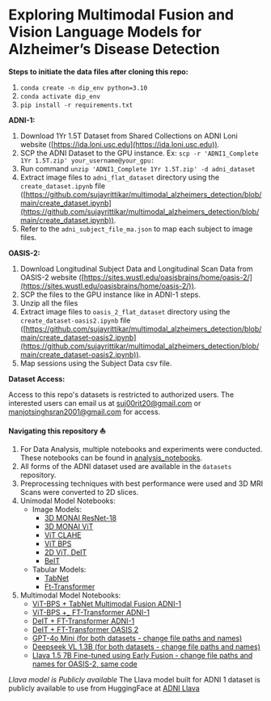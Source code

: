 # Exploring Multimodal Fusion and Vision Language Models for Alzheimer’s Disease Detection

**Steps to initiate the data files after cloning this repo:**

1. `conda create -n dip_env python=3.10`
2. `conda activate dip_env`
3. `pip install -r requirements.txt`

**ADNI-1:**
1. Download 1Yr 1.5T Dataset from Shared Collections on ADNI Loni website ([https://ida.loni.usc.edu](https://ida.loni.usc.edu)).
2. SCP the ADNI Dataset to the GPU instance. Ex: `scp -r 'ADNI1_Complete 1Yr 1.5T.zip' your_username@your_gpu:`
3. Run command `unzip 'ADNI1_Complete 1Yr 1.5T.zip' -d adni_dataset`
4. Extract image files to `adni_flat_dataset` directory using the `create_dataset.ipynb` file ([https://github.com/sujayrittikar/multimodal_alzheimers_detection/blob/main/create_dataset.ipynb](https://github.com/sujayrittikar/multimodal_alzheimers_detection/blob/main/create_dataset.ipynb)).
5. Refer to the `adni_subject_file_ma.json` to map each subject to image files.

**OASIS-2:**
1. Download Longitudinal Subject Data and Longitudinal Scan Data from OASIS-2 website ([https://sites.wustl.edu/oasisbrains/home/oasis-2/](https://sites.wustl.edu/oasisbrains/home/oasis-2/)).
2. SCP the files to the GPU instance like in ADNI-1 steps.
3. Unzip all the files
4. Extract image files to `oasis_2_flat_dataset` directory using the `create_dataset-oasis2.ipynb` file ([https://github.com/sujayrittikar/multimodal_alzheimers_detection/blob/main/create_dataset-oasis2.ipynb](https://github.com/sujayrittikar/multimodal_alzheimers_detection/blob/main/create_dataset-oasis2.ipynb)).
5. Map sessions using the Subject Data csv file.

**Dataset Access:**

Access to this repo's datasets is restricted to authorized users. The interested users can email us at [suj00rit20@gmail.com](mailto:suj00rit20@gmail.com) or [manjotsinghsran2001@gmail.com](mailto:manjotsinghsran2001@gmail.com) for access.

**Navigating this repository ⛵️**
1. For Data Analysis, multiple notebooks and experiments were conducted. These notebooks can be found in [analysis_notebooks](https://github.com/sujayrittikar/dip_project/tree/main/analysis_notebooks).
2. All forms of the ADNI dataset used are available in the `datasets` repository.
3. Preprocessing techniques with best performance were used and 3D MRI Scans were converted to 2D slices.
4. Unimodal Model Notebooks:
    - Image Models:
      - [3D MONAI ResNet-18](https://github.com/sujayrittikar/dip_project/blob/main/unimodal/ResNet.ipynb)
      - [3D MONAI ViT](https://github.com/sujayrittikar/dip_project/blob/main/unimodal/ViT.ipynb)
      - [ViT CLAHE](https://github.com/sujayrittikar/dip_project/blob/main/unimodal/ViT-CLAHE.ipynb)
      - [ViT BPS](https://github.com/sujayrittikar/dip_project/blob/main/unimodal/ViT-Bit_Plane_Slicing.ipynb)
      - [2D ViT, DeIT](https://github.com/sujayrittikar/dip_project/blob/main/unimodal/Uni-Modal%20and%20Multi%20Modal%20results.ipynb)
      - [BeIT](https://github.com/sujayrittikar/dip_project/blob/main/unimodal/BEIT%20Model%20Code%20for%20end%20to%20end%20training%20and%20inference)
    - Tabular Models:
      - [TabNet](https://github.com/sujayrittikar/dip_project/blob/main/unimodal/TabNet.ipynb)
      - [Ft-Transformer](https://github.com/sujayrittikar/dip_project/blob/main/unimodal/Ft-transformer.ipynb)
5. Multimodal Model Notebooks:
    - [ViT-BPS + TabNet Multimodal Fusion ADNI-1](https://github.com/sujayrittikar/dip_project/blob/main/multimodal/ViT-Bit_Plane_Slicing%20%2B%20Multi%20modal%20Fusion%20-%20early%20and%20mid.ipynb)
    - [ViT-BPS +_ FT-Transformer ADNI-1](https://github.com/sujayrittikar/dip_project/blob/main/multimodal/ViT-BPS_FtTransformer_3D.ipynb)
    - [DeIT + FT-Transformer ADNI-1](https://github.com/sujayrittikar/dip_project/blob/main/multimodal/Ft-transformer%20%2B%20Deit.ipynb)
    - [DeIT + FT-Transformer OASIS 2](https://github.com/sujayrittikar/multimodal_alzheimers_detection/blob/main/multimodal/OASIS2%20-%20multimodal%20experiments.ipynb)
    - [GPT-4o Mini (for both datasets - change file paths and names)](https://github.com/sujayrittikar/dip_project/blob/main/multimodal/gpt_4o.py)
    - [Deepseek VL 1.3B (for both datasets - change file paths and names)](https://github.com/sujayrittikar/dip_project/blob/main/multimodal/deepseek_vl_1_3_b.ipynb)
    - [Llava 1.5 7B Fine-tuned using Early Fusion - change file paths and names for OASIS-2, same code](https://github.com/sujayrittikar/dip_project/blob/main/multimodal/llava_adni.ipynb)


*Llava model is Publicly available*
The Llava model built for ADNI 1 dataset is publicly available to use from HuggingFace at [ADNI Llava](https://huggingface.co/sujayrittikar/adni_llava_qlora)
